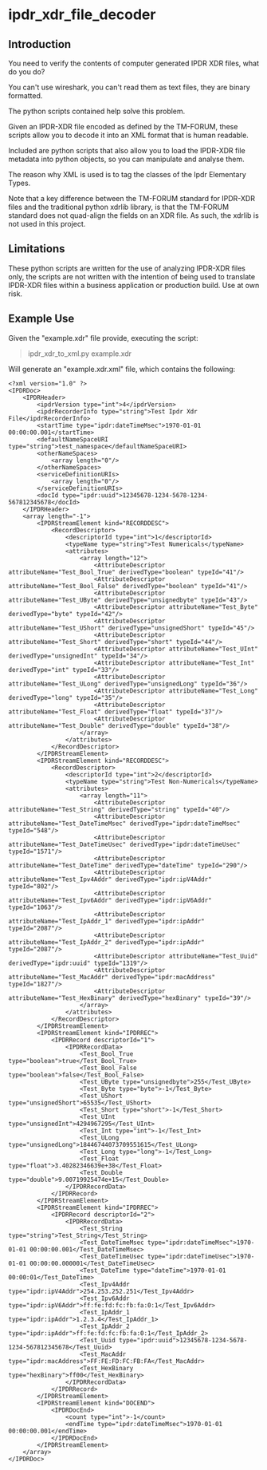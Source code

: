 # ipdr_xdr_file_decoder

## Introduction

You need to verify the contents of computer generated IPDR XDR files, what do you do? 

You can't use wireshark, you can't read them as text files, they are binary formatted.  

The python scripts contained help solve this problem.

Given an IPDR-XDR file encoded as defined by the TM-FORUM,
these scripts allow you to decode it into an XML format that is human readable. 

Included are python scripts that also allow you to load the IPDR-XDR file metadata
into python objects, so you can manipulate and analyse them.

The reason why XML is used is to tag the classes of the Ipdr Elementary Types.

Note that a key difference between the TM-FORUM standard for IPDR-XDR files and 
the traditional python xdrlib library, is that the TM-FORUM standard does not
quad-align the fields on an XDR file.  As such, the xdrlib is not used in this project.

## Limitations

These python scripts are written for the use of analyzing IPDR-XDR files only,
the scripts are not written with the intention of being used to translate IPDR-XDR
files within a business application or production build.  Use at own risk.

## Example Use

Given the "example.xdr" file provide, executing the script:

> ipdr_xdr_to_xml.py example.xdr

Will generate an "example.xdr.xml" file, which contains the following:
```
<?xml version="1.0" ?>
<IPDRDoc>
    <IPDRHeader>
        <ipdrVersion type="int">4</ipdrVersion>
        <ipdrRecorderInfo type="string">Test Ipdr Xdr File</ipdrRecorderInfo>
        <startTime type="ipdr:dateTimeMsec">1970-01-01 00:00:00.001</startTime>
        <defaultNameSpaceURI type="string">test_namespace</defaultNameSpaceURI>
        <otherNameSpaces>
            <array length="0"/>
        </otherNameSpaces>
        <serviceDefinitionURIs>
            <array length="0"/>
        </serviceDefinitionURIs>
        <docId type="ipdr:uuid">12345678-1234-5678-1234-567812345678</docId>
    </IPDRHeader>
    <array length="-1">
        <IPDRStreamElement kind="RECORDDESC">
            <RecordDescriptor>
                <descriptorId type="int">1</descriptorId>
                <typeName type="string">Test Numericals</typeName>
                <attributes>
                    <array length="12">
                        <AttributeDescriptor attributeName="Test_Bool_True" derivedType="boolean" typeId="41"/>
                        <AttributeDescriptor attributeName="Test_Bool_False" derivedType="boolean" typeId="41"/>
                        <AttributeDescriptor attributeName="Test_UByte" derivedType="unsignedbyte" typeId="43"/>
                        <AttributeDescriptor attributeName="Test_Byte" derivedType="byte" typeId="42"/>
                        <AttributeDescriptor attributeName="Test_UShort" derivedType="unsignedShort" typeId="45"/>
                        <AttributeDescriptor attributeName="Test_Short" derivedType="short" typeId="44"/>
                        <AttributeDescriptor attributeName="Test_UInt" derivedType="unsignedInt" typeId="34"/>
                        <AttributeDescriptor attributeName="Test_Int" derivedType="int" typeId="33"/>
                        <AttributeDescriptor attributeName="Test_ULong" derivedType="unsignedLong" typeId="36"/>
                        <AttributeDescriptor attributeName="Test_Long" derivedType="long" typeId="35"/>
                        <AttributeDescriptor attributeName="Test_Float" derivedType="float" typeId="37"/>
                        <AttributeDescriptor attributeName="Test_Double" derivedType="double" typeId="38"/>
                    </array>
                </attributes>
            </RecordDescriptor>
        </IPDRStreamElement>
        <IPDRStreamElement kind="RECORDDESC">
            <RecordDescriptor>
                <descriptorId type="int">2</descriptorId>
                <typeName type="string">Test Non-Numericals</typeName>
                <attributes>
                    <array length="11">
                        <AttributeDescriptor attributeName="Test_String" derivedType="string" typeId="40"/>
                        <AttributeDescriptor attributeName="Test_DateTimeMsec" derivedType="ipdr:dateTimeMsec" typeId="548"/>
                        <AttributeDescriptor attributeName="Test_DateTimeUsec" derivedType="ipdr:dateTimeUsec" typeId="1571"/>
                        <AttributeDescriptor attributeName="Test_DateTime" derivedType="dateTime" typeId="290"/>
                        <AttributeDescriptor attributeName="Test_Ipv4Addr" derivedType="ipdr:ipV4Addr" typeId="802"/>
                        <AttributeDescriptor attributeName="Test_Ipv6Addr" derivedType="ipdr:ipV6Addr" typeId="1063"/>
                        <AttributeDescriptor attributeName="Test_IpAddr_1" derivedType="ipdr:ipAddr" typeId="2087"/>
                        <AttributeDescriptor attributeName="Test_IpAddr_2" derivedType="ipdr:ipAddr" typeId="2087"/>
                        <AttributeDescriptor attributeName="Test_Uuid" derivedType="ipdr:uuid" typeId="1319"/>
                        <AttributeDescriptor attributeName="Test_MacAddr" derivedType="ipdr:macAddress" typeId="1827"/>
                        <AttributeDescriptor attributeName="Test_HexBinary" derivedType="hexBinary" typeId="39"/>
                    </array>
                </attributes>
            </RecordDescriptor>
        </IPDRStreamElement>
        <IPDRStreamElement kind="IPDRREC">
            <IPDRRecord descriptorId="1">
                <IPDRRecordData>
                    <Test_Bool_True type="boolean">true</Test_Bool_True>
                    <Test_Bool_False type="boolean">false</Test_Bool_False>
                    <Test_UByte type="unsignedbyte">255</Test_UByte>
                    <Test_Byte type="byte">-1</Test_Byte>
                    <Test_UShort type="unsignedShort">65535</Test_UShort>
                    <Test_Short type="short">-1</Test_Short>
                    <Test_UInt type="unsignedInt">4294967295</Test_UInt>
                    <Test_Int type="int">-1</Test_Int>
                    <Test_ULong type="unsignedLong">18446744073709551615</Test_ULong>
                    <Test_Long type="long">-1</Test_Long>
                    <Test_Float type="float">3.40282346639e+38</Test_Float>
                    <Test_Double type="double">9.00719925474e+15</Test_Double>
                </IPDRRecordData>
            </IPDRRecord>
        </IPDRStreamElement>
        <IPDRStreamElement kind="IPDRREC">
            <IPDRRecord descriptorId="2">
                <IPDRRecordData>
                    <Test_String type="string">Test_String</Test_String>
                    <Test_DateTimeMsec type="ipdr:dateTimeMsec">1970-01-01 00:00:00.001</Test_DateTimeMsec>
                    <Test_DateTimeUsec type="ipdr:dateTimeUsec">1970-01-01 00:00:00.000001</Test_DateTimeUsec>
                    <Test_DateTime type="dateTime">1970-01-01 00:00:01</Test_DateTime>
                    <Test_Ipv4Addr type="ipdr:ipV4Addr">254.253.252.251</Test_Ipv4Addr>
                    <Test_Ipv6Addr type="ipdr:ipV6Addr">ff:fe:fd:fc:fb:fa:0:1</Test_Ipv6Addr>
                    <Test_IpAddr_1 type="ipdr:ipAddr">1.2.3.4</Test_IpAddr_1>
                    <Test_IpAddr_2 type="ipdr:ipAddr">ff:fe:fd:fc:fb:fa:0:1</Test_IpAddr_2>
                    <Test_Uuid type="ipdr:uuid">12345678-1234-5678-1234-567812345678</Test_Uuid>
                    <Test_MacAddr type="ipdr:macAddress">FF:FE:FD:FC:FB:FA</Test_MacAddr>
                    <Test_HexBinary type="hexBinary">ff00</Test_HexBinary>
                </IPDRRecordData>
            </IPDRRecord>
        </IPDRStreamElement>
        <IPDRStreamElement kind="DOCEND">
            <IPDRDocEnd>
                <count type="int">-1</count>
                <endTime type="ipdr:dateTimeMsec">1970-01-01 00:00:00.001</endTime>
            </IPDRDocEnd>
        </IPDRStreamElement>
    </array>
</IPDRDoc>
```
